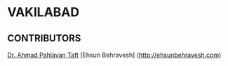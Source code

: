 # VAKILABAD


## CONTRIBUTORS
[Dr. Ahmad Pahlavan Taft](http://aptafti.com/)
[Ehsun Behravesh] (http://ehsunbehravesh.com)
